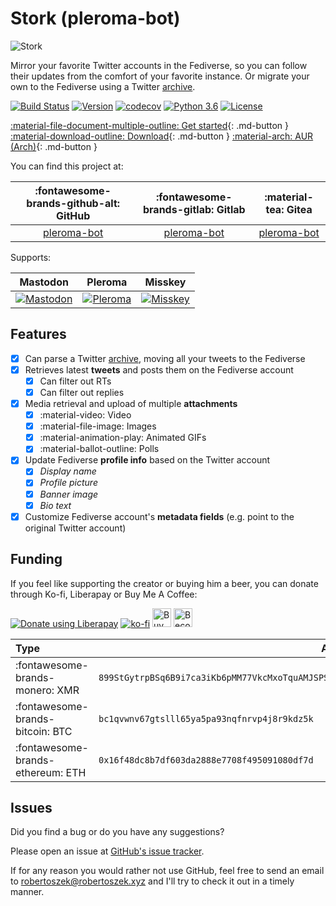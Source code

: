 # Stork (pleroma-bot)


![Stork](/pleroma-bot/images/logo.png)

Mirror your favorite Twitter accounts in the Fediverse, so you can follow their updates from the comfort of your favorite instance. Or migrate your own to the Fediverse using a Twitter [archive](https://twitter.com/settings/your_twitter_data).

[![Build Status](https://travis-ci.com/robertoszek/pleroma-bot.svg?branch=master)](https://app.travis-ci.com/github/robertoszek/pleroma-bot)
[![Version](https://img.shields.io/pypi/v/pleroma-bot.svg)](https://pypi.org/project/pleroma-bot/)
[![codecov](https://codecov.io/gh/robertoszek/pleroma-bot/branch/master/graph/badge.svg?token=0c4Gzv4HjC)](https://codecov.io/gh/robertoszek/pleroma-bot)
[![Python 3.6](https://img.shields.io/badge/python-3.6+-blue.svg)](https://www.python.org/downloads/release/python-360/)
[![License](https://img.shields.io/github/license/robertoszek/pleroma-bot)](https://github.com/robertoszek/pleroma-bot/blob/master/LICENSE.md)


[:material-file-document-multiple-outline:  Get started](/pleroma-bot/gettingstarted/installation/){: .md-button } [:material-download-outline: Download](https://github.com/robertoszek/pleroma-bot/releases/latest){: .md-button } [:material-arch: AUR (Arch)](https://aur.archlinux.org/packages/python-pleroma-bot){: .md-button }

You can find this project at: 

|          :fontawesome-brands-github-alt: GitHub           |            :fontawesome-brands-gitlab: Gitlab             |                         :material-tea: Gitea                         |
|:---------------------------------------------------------:|:---------------------------------------------------------:|:--------------------------------------------------------------------:|
| [pleroma-bot](https://github.com/robertoszek/pleroma-bot) | [pleroma-bot](https://gitlab.com/robertoszek/pleroma-bot) | [pleroma-bot](https://gitea.robertoszek.xyz/robertoszek/pleroma-bot) |

Supports:

|                                  Mastodon                                  |                                Pleroma                                 |                                 Misskey                                 |
|:--------------------------------------------------------------------------:|:----------------------------------------------------------------------:|:-----------------------------------------------------------------------:|
| [![Mastodon](/pleroma-bot/images/mastodon.png)](https://joinmastodon.org/) | [![Pleroma](/pleroma-bot/images/pleroma.png)](https://pleroma.social/) | [![Misskey](/pleroma-bot/images/misskey.png)](https://misskey-hub.net/) |

## Features
* [x] Can parse a Twitter [archive](https://twitter.com/settings/your_twitter_data), moving all your tweets to the Fediverse
* [x] Retrieves latest **tweets** and posts them on the Fediverse account
    * [x] Can filter out RTs
    * [x] Can filter out replies
* [x] Media retrieval and upload of multiple **attachments**
    * [x] :material-video: Video
    * [x] :material-file-image: Images
    * [x] :material-animation-play: Animated GIFs 
    * [x] :material-ballot-outline: Polls
* [x] Update Fediverse **profile info** based on the Twitter account
    * [x] *Display name*
    * [x] *Profile picture*
    * [x] *Banner image*
    * [x] *Bio text*
* [x] Customize Fediverse account's **metadata fields** (e.g. point to the original Twitter account)

## Funding
If you feel like supporting the creator or buying him a beer, you can donate through Ko-fi, Liberapay or Buy Me A Coffee:

[![Donate using Liberapay](https://liberapay.com/assets/widgets/donate.svg)](https://liberapay.com/robertoszek/donate) [![ko-fi](https://ko-fi.com/img/githubbutton_sm.svg)](https://ko-fi.com/robertoszek) [<img src="https://cdn.buymeacoffee.com/buttons/v2/default-yellow.png" alt="Buy Me A Coffee" style="height: 30px !important;" >](https://www.buymeacoffee.com/robertoszek) [<img src="https://c5.patreon.com/external/logo/become_a_patron_button.png" alt="Become a Patron!" style="height: 30px !important;" >](https://www.patreon.com/bePatron?u=19859432)


| Type                              | Address                                                                                               |
|:----------------------------------|-------------------------------------------------------------------------------------------------------|
| :fontawesome-brands-monero: XMR   | ```899StGytrpBSq6B9i7ca3iKb6pMM77VkcMxoTquAMJSPSq4HTJtavp5Qe4EFtmAuo74vYWDZ1qWnA2s6D8NZ19NZ8eaASBy``` |
| :fontawesome-brands-bitcoin: BTC  | ```bc1qvwnv67gtslll65ya5pa93nqfnrvp4j8r9kdz5k```                                                      |
| :fontawesome-brands-ethereum: ETH | ```0x16f48dc8b7df603da2888e7708f495091080df7d```                                                      |

## Issues

Did you find a bug or do you have any suggestions? 

Please open an issue at [GitHub's issue tracker](https://github.com/robertoszek/pleroma-bot/issues).

If for any reason you would rather not use GitHub, feel free to send an email to [robertoszek@robertoszek.xyz](mailto:robertoszek@robertoszek.xyz) and I'll try to check it out in a timely manner.